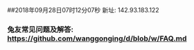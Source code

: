 ##2018年09月28日07时12分07秒 新址: 142.93.183.122
### 兔友常见问题及解答: https://github.com/wanggonging/d/blob/w/FAQ.md
